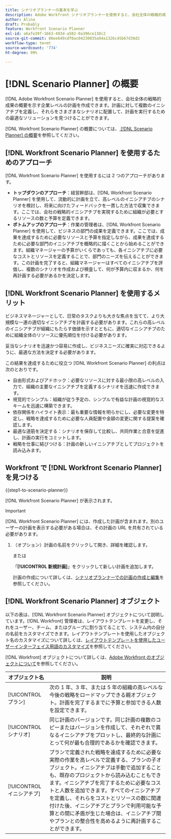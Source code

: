 ```yaml
---
title: シナリオプランナーの基本を学ぶ
description: Adobe Workfront シナリオプランナーを使用すると、会社全体の戦略的成果の概要を示す企業レベルの計画を作成できます。計画に対して複数のイニシアチブを定義し、それらをさまざまなシナリオに配置して、計画を実行するための最適なソリューションを見つけることができます。
author: Alina
draft: Probably
feature: Workfront Scenario Planner
exl-id: a6afe39f-1663-493d-a582-0a396ce138c2
source-git-commit: 86ee649cdf0ac04230035a94a1326c45b67d36d2
workflow-type: tm+mt
source-wordcount: '774'
ht-degree: 99%

---
```


# [!DNL Scenario Planner] の概要

[!DNL Adobe Workfront Scenario Planner] を使用すると、会社全体の戦略的成果の概要を示す企業レベルの計画を作成できます。計画に対して複数のイニシアチブを定義し、それらをさまざまなシナリオに配置して、計画を実行するための最適なソリューションを見つけることができます。

[!DNL Workfront Scenario Planner] の概要については、[ [!DNL Scenario Planner]  の概要](../scenario-planner/scenario-planner-overview.md)を参照してください。


## [!DNL Workfront Scenario Planner] を使用するためのアプローチ

[!DNL Workfront Scenario Planner] を使用するには 2 つのアプローチがあります。

* **トップダウンのアプローチ**：経営幹部は、[!DNL Workfront Scenario Planner] を使用して、流動的に計画を立て、高レベルのイニシアチブのシナリオを検討し、将来に向けたフィードバックを一貫した方法で収集できます。ここでは、会社の戦略的イニシアチブを実現するために組織が必要とするリソースの数と予算を定義できます。
* **ボトムアップのアプローチ**：作業の管理者は、[!DNL Workfront Scenario Planner] を使用して、ビジネスの部門の成果を定義できます。ここでは、成果を達成するために必要なリソースと予算を指定しながら、成果を達成するために必要な部門のイニシアチブを概略的に描くことから始めることができます。組織マネージャーの予算がいくらであっても、各イニシアチブに必要なコストとリソースを定義することで、部門のニーズを伝えることができます。この計画を完了すると、組織マネージャーはすべてのイニシアチブを評価し、複数のシナリオを作成および検査して、何が予算内に収まるか、何を再計画する必要があるかを決定します。

## [!DNL Workfront Scenario Planner] を使用するメリット

ビジネスマネージャーとして、日常のタスクよりも大きな焦点を当てて、より大規模な一連の適切なイニシアチブを計画する必要があります。これらの高レベルのイニシアチブが組織にもたらす価値を示すとともに、適切なイニシアチブのために組織全体のリソースに優先順位を付ける必要があります。

妥当なシナリオを迅速かつ容易に作成し、ビジネスニーズに確実に対応できるように、最適な方法を決定する必要があります。

この結果を達成するために役立つ [!DNL Workfront Scenario Planner] の利点は次のとおりです。

* 自由形式およびアドホック：必要なリソースに対する最小限の高レベルの入力で、組織の主要なイニシアチブを定義するシナリオを迅速に作成できます。
* 視覚的でシンプル：組織が従う予定の、シンプルで有益な計画の視覚的なスキームを迅速に構築できます。
* 依存関係をハイライト表示：最も重要な情報を明らかにし、必要な変更を特定し、戦略を達成するために必要な人員配置や金額の変更に関する提案を確認します。
* 最適な道筋を決定する：シナリオを保存して比較し、共同作業と合意を促進し、計画の実行をコミットします。
* 戦略を仕事に結びつける：計画の新しいイニシアチブとしてプロジェクトを読み込みます。

## Workfront で [!DNL Workfront Scenario Planner] を見つける

{{step1-to-scenario-planner}}

<!--drafted for Shell: or click the **Main Menu** <insert icon> in the upper-left corner, if it's available.-->

[!DNL Workfront Scenario Planner] が表示されます。

>[!IMPORTANT]
>
>[!DNL Workfront Scenario Planner] には、作成した計画が含まれます。別のユーザーの計画を表示する必要がある場合は、その計画の URL を共有されている必要があります。

1. （オプション）計画の名前をクリックして開き、詳細を確認します。

   または

   「**[!UICONTROL 新規計画]**」をクリックして新しい計画を追加します。

   計画の作成について詳しくは、[シナリオプランナーでの計画の作成と編集](../scenario-planner/create-and-edit-plans.md)を参照してください。

## [!DNL Workfront Scenario Planner] オブジェクト

以下の表は、[!DNL Workfront Scenario Planner] オブジェクトについて説明しています。[!DNL Workfront] 管理者は、レイアウトテンプレートを変更し、それをユーザー、チーム、またはグループに割り当てることで、システム内の自分の名前をカスタマイズできます。レイアウトテンプレートを使用したオブジェクト名のカスタマイズについて詳しくは、[レイアウトテンプレートを使用したユーザーインターフェイス用語のカスタマイズ](../administration-and-setup/customize-workfront/use-layout-templates/customize-terminology.md)を参照してください。

[!DNL Workfront] オブジェクトについて詳しくは、[Adobe Workfront のオブジェクトについて](../workfront-basics/navigate-workfront/workfront-navigation/understand-objects.md)を参照してください。

| オブジェクト名 | 説明 |
|---|---|
| [!UICONTROL プラン] | 次の 1 年、3 年、または 5 年の組織の高レベルな今後の戦略をロードマップできる親オブジェクト。計画を完了するまでに予算と参加できる人数を設定できます。 |
| [!UICONTROL シナリオ] | 同じ計画のバージョンです。同じ計画の複数のコピーまたはバージョンを作成して、それぞれで異なるイニシアチブをプロットし、最終的な計画にとって何が最も合理的であるかを確認できます。 |
| [!UICONTROL イニシアチブ] | プランで定義された戦略を達成するために必要な実際の作業を高レベルで定義する、プランの子オブジェクト。イニシアチブは手動で追加することも、既存のプロジェクトから読み込むこともできます。イニシアチブを完了するために必要なコストと人数を追加できます。すべてのイニシアチブを定義し、それらをコストとリソースの数に関連付けた後、イニシアチブとプランで利用可能な予算との間に矛盾が生じた場合は、イニシアチブ間やプランとの整合性を高めるように再計画することができます。 |

